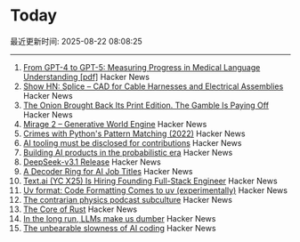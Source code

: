 # Today

最近更新时间: 2025-08-22 08:08:25

--- 
1. [From GPT-4 to GPT-5: Measuring Progress in Medical Language Understanding [pdf]](https://www.fertrevino.com/docs/gpt5_medhelm.pdf) Hacker News
2. [Show HN: Splice – CAD for Cable Harnesses and Electrical Assemblies](https://splice-cad.com) Hacker News
3. [The Onion Brought Back Its Print Edition. The Gamble Is Paying Off](https://www.wsj.com/business/media/the-onion-print-subscribers-6c24649c) Hacker News
4. [Mirage 2 – Generative World Engine](https://demo.dynamicslab.ai/chaos) Hacker News
5. [Crimes with Python's Pattern Matching (2022)](https://www.hillelwayne.com/post/python-abc/) Hacker News
6. [AI tooling must be disclosed for contributions](https://github.com/ghostty-org/ghostty/pull/8289) Hacker News
7. [Building AI products in the probabilistic era](https://giansegato.com/essays/probabilistic-era) Hacker News
8. [DeepSeek-v3.1 Release](https://api-docs.deepseek.com/news/news250821) Hacker News
9. [A Decoder Ring for AI Job Titles](https://www.dbreunig.com/2025/08/21/a-guide-to-ai-titles.html) Hacker News
10. [Text.ai (YC X25) Is Hiring Founding Full-Stack Engineer](https://www.ycombinator.com/companies/text-ai/jobs/OJBr0v2-founding-full-stack-engineer) Hacker News
11. [Uv format: Code Formatting Comes to uv (experimentally)](https://pydevtools.com/blog/uv-format-code-formatting-comes-to-uv-experimentally/) Hacker News
12. [The contrarian physics podcast subculture](https://timothynguyen.org/2025/08/21/physics-grifters-eric-weinstein-sabine-hossenfelder-and-a-crisis-of-credibility/) Hacker News
13. [The Core of Rust](https://jyn.dev/the-core-of-rust/) Hacker News
14. [In the long run, LLMs make us dumber](https://desunit.com/blog/in-the-long-run-llms-make-us-dumber/) Hacker News
15. [The unbearable slowness of AI coding](https://joshuavaldez.com/the-unbearable-slowness-of-ai-coding/) Hacker News
